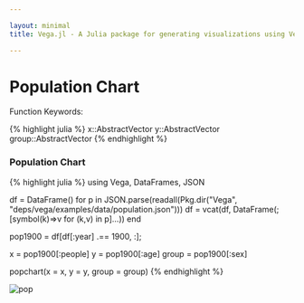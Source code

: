 ```yaml
---

layout: minimal
title: Vega.jl - A Julia package for generating visualizations using Vega

---
```


# Population Chart

Function Keywords:

{% highlight julia %}
x::AbstractVector
y::AbstractVector
group::AbstractVector
{% endhighlight %}

### Population Chart

{% highlight julia %}
using Vega, DataFrames, JSON

df = DataFrame()
for p in JSON.parse(readall(Pkg.dir("Vega", "deps/vega/examples/data/population.json")))
    df = vcat(df, DataFrame(;[symbol(k)=>v for (k,v) in p]...))
end

pop1900 = df[df[:year] .== 1900, :];

x = pop1900[:people]
y = pop1900[:age]
group = pop1900[:sex]

popchart(x = x, y = y, group = group)
{% endhighlight %}

![pop](http://johnmyleswhite.github.io/Vega.jl/images/popchart.png)